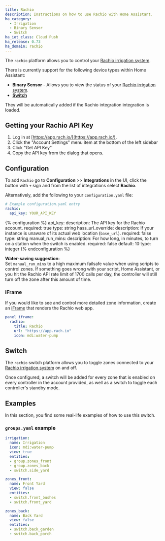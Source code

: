 ```yaml
---
title: Rachio
description: Instructions on how to use Rachio with Home Assistant.
ha_category:
  - Irrigation
  - Binary Sensor
  - Switch
ha_iot_class: Cloud Push
ha_release: 0.73
ha_domain: rachio
---
```


The `rachio` platform allows you to control your [Rachio irrigation system](https://rachio.com/).

There is currently support for the following device types within Home Assistant:

- **Binary Sensor** - Allows you to view the status of your [Rachio irrigation system](https://rachio.com/).
- [**Switch**](#switch)

They will be automatically added if the Rachio integration integration is loaded.

## Getting your Rachio API Key

1. Log in at [https://app.rach.io/](https://app.rach.io/).
2. Click the "Account Settings" menu item at the bottom of the left sidebar
3. Click "Get API Key"
4. Copy the API key from the dialog that opens.

## Configuration

To add `Rachio` go to **Configuration** >> **Integrations** in the UI, click the button with `+` sign and from the list of integrations select **Rachio**.

Alternatively, add the following to your `configuration.yaml` file:

```yaml
# Example configuration.yaml entry
rachio:
  api_key: YOUR_API_KEY
```

{% configuration %}
api_key:
  description: The API key for the Rachio account.
  required: true
  type: string
hass_url_override:
  description: If your instance is unaware of its actual web location (`base_url`).
  required: false
  type: string
manual_run_mins:
  description: For how long, in minutes, to turn on a station when the switch is enabled.
  required: false
  default: 10
  type: integer
{% endconfiguration %}

<div class='note'>

**Water-saving suggestion:**<br>
Set `manual_run_mins` to a high maximum failsafe value when using scripts to control zones. If something goes wrong with your script, Home Assistant, or you hit the Rachio API rate limit of 1700 calls per day, the controller will still turn off the zone after this amount of time.

</div>

### iFrame

If you would like to see and control more detailed zone information, create an [iFrame](/integrations/panel_iframe/) that renders the Rachio web app.

```yaml
panel_iframe:
  rachio:
    title: Rachio
    url: "https://app.rach.io"
    icon: mdi:water-pump
```

## Switch

The `rachio` switch platform allows you to toggle zones connected to your [Rachio irrigation system](https://rachio.com/) on and off.

Once configured, a switch will be added for every zone that is enabled on every controller in the account provided, as well as a switch to toggle each controller's standby mode.

## Examples

In this section, you find some real-life examples of how to use this switch.

### `groups.yaml` example

```yaml
irrigation:
  name: Irrigation
  icon: mdi:water-pump
  view: true
  entities:
  - group.zones_front
  - group.zones_back
  - switch.side_yard

zones_front:
  name: Front Yard
  view: false
  entities:
  - switch.front_bushes
  - switch.front_yard

zones_back:
  name: Back Yard
  view: false
  entities:
  - switch.back_garden
  - switch.back_porch
```
